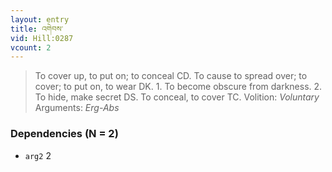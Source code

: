 ```yaml
---
layout: entry
title: འགེབས་
vid: Hill:0287
vcount: 2
---
```

> To cover up, to put on; to conceal CD\. To cause to spread over; to cover; to put on, to wear DK\. 1\. To become obscure from darkness\. 2\. To hide, make secret DS\. To conceal, to cover TC\.
> Volition: _Voluntary_
> Arguments: _Erg-Abs_


### Dependencies (N = 2)
* `arg2` 2
